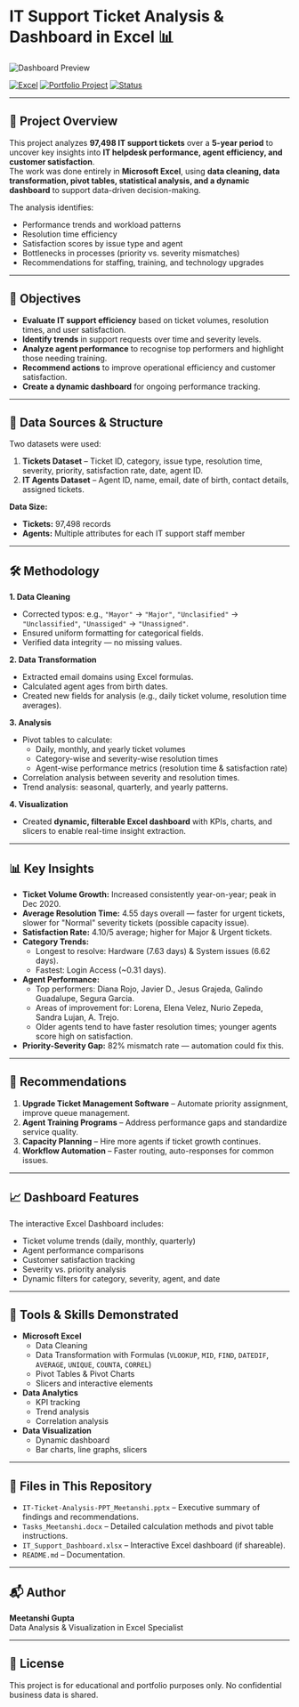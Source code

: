 # IT Support Ticket Analysis & Dashboard in Excel 📊

![Dashboard Preview](docs/Excel-Dashboard.jpg)

[![Excel](https://img.shields.io/badge/Excel-Dashboard-success?style=flat-square&logo=microsoft-excel)](https://www.microsoft.com/en/microsoft-365/excel)
[![Portfolio Project](https://img.shields.io/badge/Portfolio-Project-blue)]()
[![Status](https://img.shields.io/badge/Status-Completed-brightgreen?style=flat-square)]()

---

## 📌 Project Overview
This project analyzes **97,498 IT support tickets** over a **5-year period** to uncover key insights into **IT helpdesk performance, agent efficiency, and customer satisfaction**.  
The work was done entirely in **Microsoft Excel**, using **data cleaning, data transformation, pivot tables, statistical analysis, and a dynamic dashboard** to support data-driven decision-making.

The analysis identifies:
- Performance trends and workload patterns
- Resolution time efficiency
- Satisfaction scores by issue type and agent
- Bottlenecks in processes (priority vs. severity mismatches)
- Recommendations for staffing, training, and technology upgrades

---

## 🎯 Objectives
- **Evaluate IT support efficiency** based on ticket volumes, resolution times, and user satisfaction.
- **Identify trends** in support requests over time and severity levels.
- **Analyze agent performance** to recognise top performers and highlight those needing training.
- **Recommend actions** to improve operational efficiency and customer satisfaction.
- **Create a dynamic dashboard** for ongoing performance tracking.

---

## 📂 Data Sources & Structure
Two datasets were used:
1. **Tickets Dataset** – Ticket ID, category, issue type, resolution time, severity, priority, satisfaction rate, date, agent ID.
2. **IT Agents Dataset** – Agent ID, name, email, date of birth, contact details, assigned tickets.

**Data Size:**  
- **Tickets:** 97,498 records  
- **Agents:** Multiple attributes for each IT support staff member  

---

## 🛠 Methodology
**1. Data Cleaning**
- Corrected typos: e.g., `"Mayor"` → `"Major"`, `"Unclasified"` → `"Unclassified"`, `"Unassiged"` → `"Unassigned"`.
- Ensured uniform formatting for categorical fields.
- Verified data integrity — no missing values.

**2. Data Transformation**
- Extracted email domains using Excel formulas.
- Calculated agent ages from birth dates.
- Created new fields for analysis (e.g., daily ticket volume, resolution time averages).

**3. Analysis**
- Pivot tables to calculate:
  - Daily, monthly, and yearly ticket volumes
  - Category-wise and severity-wise resolution times
  - Agent-wise performance metrics (resolution time & satisfaction rate)
- Correlation analysis between severity and resolution times.
- Trend analysis: seasonal, quarterly, and yearly patterns.

**4. Visualization**
- Created **dynamic, filterable Excel dashboard** with KPIs, charts, and slicers to enable real-time insight extraction.

---

## 📊 Key Insights
- **Ticket Volume Growth:** Increased consistently year-on-year; peak in Dec 2020.
- **Average Resolution Time:** 4.55 days overall — faster for urgent tickets, slower for "Normal" severity tickets (possible capacity issue).
- **Satisfaction Rate:** 4.10/5 average; higher for Major & Urgent tickets.
- **Category Trends:**
  - Longest to resolve: Hardware (7.63 days) & System issues (6.62 days).
  - Fastest: Login Access (~0.31 days).
- **Agent Performance:**
  - Top performers: Diana Rojo, Javier D., Jesus Grajeda, Galindo Guadalupe, Segura Garcia.
  - Areas of improvement for: Lorena, Elena Velez, Nurio Zepeda, Sandra Lujan, A. Trejo.
  - Older agents tend to have faster resolution times; younger agents score high on satisfaction.
- **Priority-Severity Gap:** 82% mismatch rate — automation could fix this.

---

## 🚀 Recommendations
1. **Upgrade Ticket Management Software** – Automate priority assignment, improve queue management.
2. **Agent Training Programs** – Address performance gaps and standardize service quality.
3. **Capacity Planning** – Hire more agents if ticket growth continues.
4. **Workflow Automation** – Faster routing, auto-responses for common issues.

---

## 📈 Dashboard Features
The interactive Excel Dashboard includes:
- Ticket volume trends (daily, monthly, quarterly)
- Agent performance comparisons
- Customer satisfaction tracking
- Severity vs. priority analysis
- Dynamic filters for category, severity, agent, and date

---

## 📌 Tools & Skills Demonstrated
- **Microsoft Excel**
  - Data Cleaning
  - Data Transformation with Formulas (`VLOOKUP`, `MID`, `FIND`, `DATEDIF`, `AVERAGE`, `UNIQUE`, `COUNTA`, `CORREL`)
  - Pivot Tables & Pivot Charts
  - Slicers and interactive elements
- **Data Analytics**
  - KPI tracking
  - Trend analysis
  - Correlation analysis
- **Data Visualization**
  - Dynamic dashboard
  - Bar charts, line graphs, slicers

---

## 📎 Files in This Repository
- `IT-Ticket-Analysis-PPT_Meetanshi.pptx` – Executive summary of findings and recommendations.
- `Tasks_Meetanshi.docx` – Detailed calculation methods and pivot table instructions.
- `IT_Support_Dashboard.xlsx` – Interactive Excel dashboard (if shareable).
- `README.md` – Documentation.

---

## 📬 Author
**Meetanshi Gupta**  
Data Analysis & Visualization in Excel Specialist

---

## 📜 License
This project is for educational and portfolio purposes only. No confidential business data is shared.
